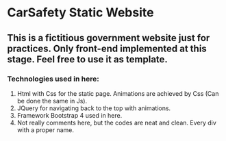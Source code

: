 # CarSafety Static Website
## This is a fictitious government website just for practices. Only front-end implemented at this stage. Feel free to use it as template.
### Technologies used in here:
1. Html with Css for the static page. Animations are achieved by Css (Can be done the same in Js).
2. JQuery for navigating back to the top with animations.
3. Framework Bootstrap 4 used in here.
4. Not really comments here, but the codes are neat and clean. Every div with a proper name.
